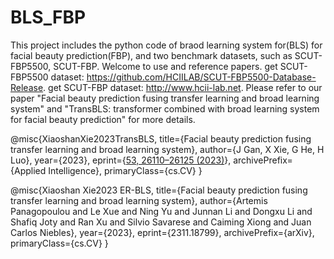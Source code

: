 # BLS_FBP
This project includes the python code of braod learning system for(BLS) for facial beauty prediction(FBP), and two benchmark datasets, such as SCUT-FBP5500, SCUT-FBP. Welcome to use and reference papers.
 get SCUT-FBP5500 dataset: https://github.com/HCIILAB/SCUT-FBP5500-Database-Release.
 get SCUT-FBP dataset: http://www.hcii-lab.net.
 Please refer to our paper "Facial beauty prediction fusing transfer learning and broad learning system" and "TransBLS: transformer combined with broad learning system for facial beauty prediction" for more details.

 @misc{XiaoshanXie2023TransBLS,
    title={Facial beauty prediction fusing transfer learning and broad learning system}, 
    author={J Gan, X Xie, G He, H Luo},
    year={2023},
    eprint={[53, 26110–26125 (2023)](https://doi.org/10.1007/s10489-023-04931-8)},
    archivePrefix={Applied Intelligence},
    primaryClass={cs.CV}
    }

 @misc{Xiaoshan Xie2023 ER-BLS,
    title={Facial beauty prediction fusing transfer learning and broad learning system}, 
    author={Artemis Panagopoulou and Le Xue and Ning Yu and Junnan Li and Dongxu Li and 
        Shafiq Joty and Ran Xu and Silvio Savarese and Caiming Xiong and Juan Carlos Niebles},
    year={2023},
    eprint={2311.18799},
    archivePrefix={arXiv},
    primaryClass={cs.CV}
    }
